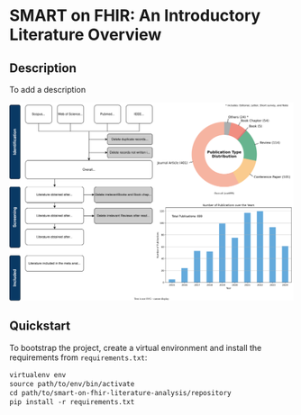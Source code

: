 # SMART on FHIR: An Introductory Literature Overview

## Description

To add a description

![Flow chart of literature screening.](process.svg)

## Quickstart
To bootstrap the project, create a virtual environment and install the requirements from ``requirements.txt``:

```shell
virtualenv env
source path/to/env/bin/activate
cd path/to/smart-on-fhir-literature-analysis/repository
pip install -r requirements.txt
```
